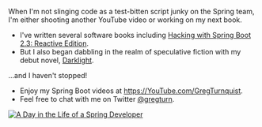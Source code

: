 When I'm not slinging code as a test-bitten script junky on the Spring team, I'm either shooting another YouTube video or working on my next book.

* I've written several software books including [Hacking with Spring Boot 2.3: Reactive Edition](https://www.amazon.com/dp/B086722L4L).
* But I also began dabbling in the realm of speculative fiction with my debut novel, [Darklight](https://www.amazon.com/Darklight-Coming-Age-Fantasy-Book-ebook/dp/B07C99CNS8).

...and I haven't stopped!

* Enjoy my Spring Boot videos at https://YouTube.com/GregTurnquist.
* Feel free to chat with me on Twitter [@gregturn](https://twitter.com/gregturn).

[![A Day in the Life of a Spring Developer](https://img.youtube.com/vi/eBWm1l1AZF8/0.jpg)](https://www.youtube.com/watch?v=eBWm1l1AZF8)
